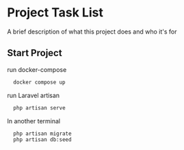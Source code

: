 # Project Task List

A brief description of what this project does and who it's for  


## Start Project

run docker-compose

```bash
  docker compose up
```

run Laravel artisan
```bash
  php artisan serve
```
In another terminal 
```bash
  php artisan migrate
  php artisan db:seed
```
